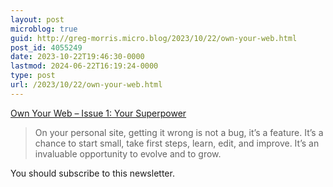 ```yaml
---
layout: post
microblog: true
guid: http://greg-morris.micro.blog/2023/10/22/own-your-web.html
post_id: 4055249
date: 2023-10-22T19:46:30-0000
lastmod: 2024-06-22T16:19:24-0000
type: post
url: /2023/10/22/own-your-web.html
---
```

[Own Your Web – Issue 1: Your Superpower](https://buttondown.email/ownyourweb/archive/issue-01/)

> On your personal site, getting it wrong is not a bug, it’s a feature. It’s a chance to start small, take first steps, learn, edit, and improve. It’s an invaluable opportunity to evolve and to grow.

You should subscribe to this newsletter. 
